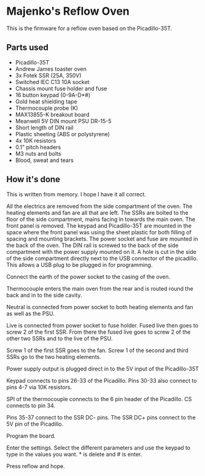 Majenko's Reflow Oven
=====================

This is the firmware for a reflow oven
based on the Picadillo-35T.

Parts used
----------

* Picadillo-35T
* Andrew James toaster oven
* 3x Fotek SSR (25A, 350V)
* Switched IEC C13 10A socket
* Chassis mount fuse holder and fuse
* 16 button keypad (0-9A-D*#)
* Gold heat shielding tape
* Thermocouple probe (K)
* MAX13855-K breakout board
* Meanwell 5V DIN mount PSU DR-15-5
* Short length of DIN rail
* Plastic sheeting (ABS or polystyrene)
* 4x 10K resistors
* 0.1" pitch headers
* M3 nuts and bolts
* Blood, sweat and tears

How it's done
-------------

This is written from memory. I hope I
have it all correct.

All the electrics are removed from the
side compartment of the oven. The heating
elements and fan are all that are left.
The SSRs are bolted to the floor of the
side compartment, mains facing in towards
the main oven.  The front panel is
removed. The keypad and Picadillo-35T
are mounted in the space where the front
panel was using the sheet plastic for
both filling of spacing and mounting
brackets.  The power socket and fuse
are mounted in the back of the oven.
The DIN rail is screwed to the back
of the side compartment with the power
supply mounted on it. A hole is cut in
the side of the side compartment
directly next to the USB connector
of the picadillo. This allows a USB plug
to be plugged in for programming.

Connect the earth of the power socket to
the casing of the oven.

Thermocouple enters the main oven from 
the rear and is routed round the back and
in to the side cavity.

Neutral is connected from power socket
to both heating elements and fan as well
as the PSU.

Live is connected from power socket to
fuse holder. Fused live then goes to 
screw 2 of the first SSR. From there the
fused live goes to screw 2 of the other
two SSRs and to the live of the PSU.

Screw 1 of the first SSR goes to the fan.
Screw 1 of the second and third SSRs go
to the two heating elements.

Power supply output is plugged direct
in to the 5V input of the Picadillo-35T

Keypad connects to pins 26-33 of the 
Picadillo. Pins 30-33 also connect to
pins 4-7 via 10K resistors.

SPI of the thermocouple connects to the 6
pin header of the Picadillo. CS connects
to pin 34.

Pins 35-37 connect to the SSR DC- pins. 
The SSR DC+ pins connect to the 5V pin 
of the Picadillo.

Program the board.

Enter the settings. Select the different
parameters and use the keypad to type
in the values you want. * is delete 
and # is enter.

Press reflow and hope.